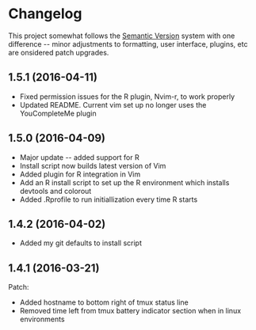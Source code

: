 # Changelog

This project somewhat follows the [Semantic Version](http://semver.org)
system with one difference -- minor adjustments to formatting, user interface,
plugins, etc are onsidered patch upgrades.

## 1.5.1 (2016-04-11)
- Fixed permission issues for the R plugin, Nvim-r, to work properly
- Updated README. Current vim set up no longer uses the YouCompleteMe plugin

## 1.5.0 (2016-04-09)
- Major update -- added support for R
- Install script now builds latest version of Vim
- Added plugin for R integration in Vim
- Add an R install script to set up the R environment which installs devtools
and colorout
- Added .Rprofile to run initiallization every time R starts

## 1.4.2 (2016-04-02)
- Added my git defaults to install script

## 1.4.1 (2016-03-21)
Patch:
- Added hostname to bottom right of tmux status line
- Removed time left from tmux battery indicator section when in linux
environments
